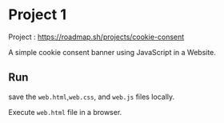 
# Project 1

Project : https://roadmap.sh/projects/cookie-consent

A simple cookie consent banner using JavaScript in a Website.


## Run

save the ````web.html````,````web.css````, and ````web.js```` files locally.

Execute ````web.html```` file in a browser.


